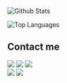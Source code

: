![Github Stats](https://github-readme-stats-kappa-lemon.vercel.app/api?username=BahuangShanren&show_icons=true)

![Top Languages](https://github-readme-stats-kappa-lemon.vercel.app/api/top-langs/?username=BahuangShanren)

## Contact me

[![](https://img.shields.io/badge/Skype-bahuangshanren@outlook.com-blue?style=flat&logo=skype&colorA=C0C0C0&colorB=00AFF0)]()
[![](https://img.shields.io/badge/Telegram-@BahuangShanren-blue?style=flat&logo=telegram&colorA=C0C0C0&colorB=2CA5E0)](https://t.me/BahuangShanren)
[![](https://img.shields.io/badge/Twitter-@BahuangShanren-blue?style=flat&logo=twitter&colorA=C0C0C0&colorB=1DA1F2)](https://twitter.com/BahuangShanren)
</br>
[![](https://img.shields.io/badge/Gmail-duduibahuang@gmail.com-blue?style=flat&logo=gmail&colorA=D3D3D3&colorB=D14836)](mailto:duduibahuang@gmail.com)
[![](https://img.shields.io/badge/Protonmail-bahuangshanren@protonmail.com-blue?style=flat&logo=protonmail&colorA=D3D3D3&colorB=8B89CC)](mailto:bahuangshanren@protonmail.com)
